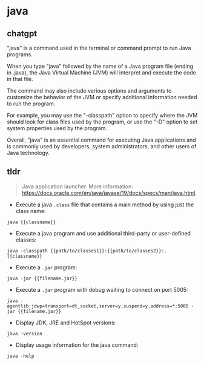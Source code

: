 # java 
## chatgpt 
"java" is a command used in the terminal or command prompt to run Java programs. 

When you type "java" followed by the name of a Java program file (ending in .java), the Java Virtual Machine (JVM) will interpret and execute the code in that file. 

The command may also include various options and arguments to customize the behavior of the JVM or specify additional information needed to run the program. 

For example, you may use the "-classpath" option to specify where the JVM should look for class files used by the program, or use the "-D" option to set system properties used by the program. 

Overall, "java" is an essential command for executing Java applications and is commonly used by developers, system administrators, and other users of Java technology. 

## tldr 
 
> Java application launcher.
> More information: <https://docs.oracle.com/en/java/javase/19/docs/specs/man/java.html>.

- Execute a java `.class` file that contains a main method by using just the class name:

`java {{classname}}`

- Execute a java program and use additional third-party or user-defined classes:

`java -classpath {{path/to/classes1}}:{{path/to/classes2}}:. {{classname}}`

- Execute a `.jar` program:

`java -jar {{filename.jar}}`

- Execute a `.jar` program with debug waiting to connect on port 5005:

`java -agentlib:jdwp=transport=dt_socket,server=y,suspend=y,address=*:5005 -jar {{filename.jar}}`

- Display JDK, JRE and HotSpot versions:

`java -version`

- Display usage information for the java command:

`java -help`
